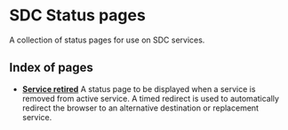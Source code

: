 # SDC Status pages
A collection of status pages for use on SDC services.

## Index of pages

- [**Service retired**](service-retired.html)
A status page to be displayed when a service is removed from active service. A timed redirect is used to automatically redirect the browser to an alternative destination or replacement service.
